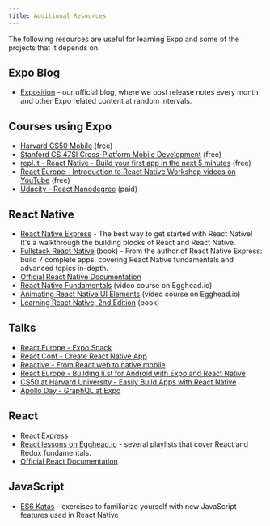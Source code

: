 ```yaml
---
title: Additional Resources
---
```


The following resources are useful for learning Expo and some of the projects that it depends on.

## Expo Blog

- [Exposition](https://blog.expo.io/) - our official blog, where we post release notes every month and other Expo related content at random intervals.

## Courses using Expo

- [Harvard CS50 Mobile](https://cs50.github.io/mobile/) (free)
- [Stanford CS 47SI
Cross-Platform Mobile Development](https://web.stanford.edu/class/cs47si/) (free)
- [repl.it - React Native - Build your first app in the next 5 minutes](https://repl.it/site/react_native) (free)
- [React Europe - Introduction to React Native Workshop videos on YouTube](https://www.youtube.com/playlist?list=PLCC436JpVnK2RFms3NG9ubPToWCNbMLbT) (free)
- [Udacity - React Nanodegree](https://www.udacity.com/course/react-nanodegree--nd019) (paid)

## React Native

- [React Native Express](http://www.reactnativeexpress.com/) - The best way to get started with React Native! It's a walkthrough the building blocks of React and React Native.
- [Fullstack React Native](https://www.fullstackreact.com/react-native/) (book) - From the author of React Native Express: build 7 complete apps, covering React Native fundamentals and advanced topics in-depth.
- [Official React Native Documentation](https://reactnative.dev/docs/getting-started)
- [React Native Fundamentals](https://egghead.io/courses/react-native-fundamentals) (video course on Egghead.io)
- [Animating React Native UI Elements](https://egghead.io/courses/animate-react-native-ui-elements) (video course on Egghead.io)
- [Learning React Native, 2nd Edition](http://shop.oreilly.com/product/0636920085270.do) (book)

## Talks

- [React Europe - Expo Snack](https://www.youtube.com/watch?v=U0vnAW4UNXE)
- [React Conf - Create React Native App](https://www.youtube.com/watch?v=9baaVjGdBqs)
- [Reactive - From React web to native mobile](https://www.youtube.com/watch?v=-XxSCi8TKuk)
- [React Europe - Building li.st for Android with Expo and React Native](https://www.youtube.com/watch?v=cI9bDvDEsYE)
- [CS50 at Harvard University - Easily Build Apps with React Native](https://www.youtube.com/watch?v=uFrAZfPW9JY)
- [Apollo Day - GraphQL at Expo](https://www.youtube.com/watch?v=E398q4HGRBA)

## React

- [React Express](http://www.react.express/)
- [React lessons on Egghead.io](https://egghead.io/technologies/react) - several playlists that cover React and Redux fundamentals.
- [Official React Documentation](https://reactjs.org/docs/getting-started.html)

## JavaScript

- [ES6 Katas](http://es6katas.org/) - exercises to familiarize yourself with new JavaScript features used in React Native
